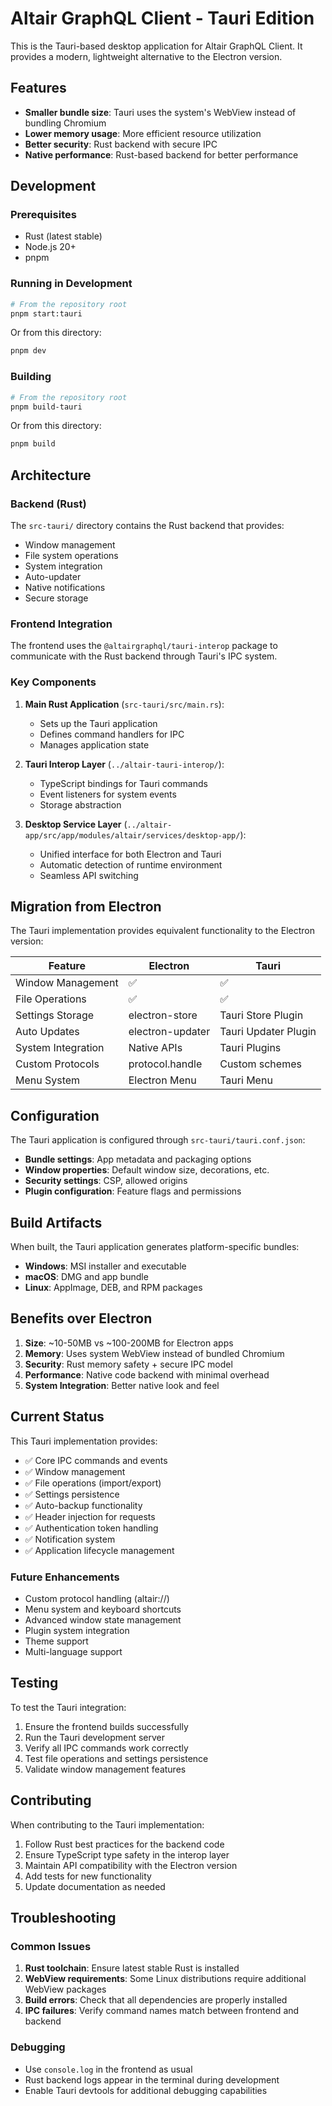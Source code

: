 # Altair GraphQL Client - Tauri Edition

This is the Tauri-based desktop application for Altair GraphQL Client. It provides a modern, lightweight alternative to the Electron version.

## Features

- **Smaller bundle size**: Tauri uses the system's WebView instead of bundling Chromium
- **Lower memory usage**: More efficient resource utilization
- **Better security**: Rust backend with secure IPC
- **Native performance**: Rust-based backend for better performance

## Development

### Prerequisites

- Rust (latest stable)
- Node.js 20+
- pnpm

### Running in Development

```bash
# From the repository root
pnpm start:tauri
```

Or from this directory:

```bash
pnpm dev
```

### Building

```bash
# From the repository root
pnpm build-tauri
```

Or from this directory:

```bash
pnpm build
```

## Architecture

### Backend (Rust)

The `src-tauri/` directory contains the Rust backend that provides:

- Window management
- File system operations
- System integration
- Auto-updater
- Native notifications
- Secure storage

### Frontend Integration

The frontend uses the `@altairgraphql/tauri-interop` package to communicate with the Rust backend through Tauri's IPC system.

### Key Components

1. **Main Rust Application** (`src-tauri/src/main.rs`):
   - Sets up the Tauri application
   - Defines command handlers for IPC
   - Manages application state

2. **Tauri Interop Layer** (`../altair-tauri-interop/`):
   - TypeScript bindings for Tauri commands
   - Event listeners for system events
   - Storage abstraction

3. **Desktop Service Layer** (`../altair-app/src/app/modules/altair/services/desktop-app/`):
   - Unified interface for both Electron and Tauri
   - Automatic detection of runtime environment
   - Seamless API switching

## Migration from Electron

The Tauri implementation provides equivalent functionality to the Electron version:

| Feature | Electron | Tauri |
|---------|----------|-------|
| Window Management | ✅ | ✅ |
| File Operations | ✅ | ✅ |
| Settings Storage | electron-store | Tauri Store Plugin |
| Auto Updates | electron-updater | Tauri Updater Plugin |
| System Integration | Native APIs | Tauri Plugins |
| Custom Protocols | protocol.handle | Custom schemes |
| Menu System | Electron Menu | Tauri Menu |

## Configuration

The Tauri application is configured through `src-tauri/tauri.conf.json`:

- **Bundle settings**: App metadata and packaging options
- **Window properties**: Default window size, decorations, etc.
- **Security settings**: CSP, allowed origins
- **Plugin configuration**: Feature flags and permissions

## Build Artifacts

When built, the Tauri application generates platform-specific bundles:

- **Windows**: MSI installer and executable
- **macOS**: DMG and app bundle
- **Linux**: AppImage, DEB, and RPM packages

## Benefits over Electron

1. **Size**: ~10-50MB vs ~100-200MB for Electron apps
2. **Memory**: Uses system WebView instead of bundled Chromium
3. **Security**: Rust memory safety + secure IPC model
4. **Performance**: Native code backend with minimal overhead
5. **System Integration**: Better native look and feel

## Current Status

This Tauri implementation provides:

- ✅ Core IPC commands and events
- ✅ Window management
- ✅ File operations (import/export)
- ✅ Settings persistence
- ✅ Auto-backup functionality
- ✅ Header injection for requests
- ✅ Authentication token handling
- ✅ Notification system
- ✅ Application lifecycle management

### Future Enhancements

- Custom protocol handling (altair://)
- Menu system and keyboard shortcuts
- Advanced window state management
- Plugin system integration
- Theme support
- Multi-language support

## Testing

To test the Tauri integration:

1. Ensure the frontend builds successfully
2. Run the Tauri development server
3. Verify all IPC commands work correctly
4. Test file operations and settings persistence
5. Validate window management features

## Contributing

When contributing to the Tauri implementation:

1. Follow Rust best practices for the backend code
2. Ensure TypeScript type safety in the interop layer
3. Maintain API compatibility with the Electron version
4. Add tests for new functionality
5. Update documentation as needed

## Troubleshooting

### Common Issues

1. **Rust toolchain**: Ensure latest stable Rust is installed
2. **WebView requirements**: Some Linux distributions require additional WebView packages
3. **Build errors**: Check that all dependencies are properly installed
4. **IPC failures**: Verify command names match between frontend and backend

### Debugging

- Use `console.log` in the frontend as usual
- Rust backend logs appear in the terminal during development
- Enable Tauri devtools for additional debugging capabilities